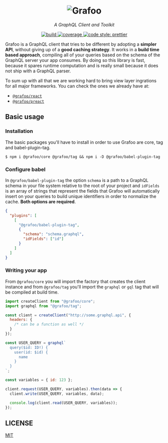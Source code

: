 <h1 align=center>
  <img
    src=https://raw.githubusercontent.com/grafoojs/grafoo/master/logo.png
    alt=Grafoo
  />
</h1>

<p align=center><i>A GraphQL Client and Toolkit</i></p>

<p align=center>
  <a href=https://circleci.com/gh/grafoojs/grafoo>
    <img
      src=https://img.shields.io/circleci/project/github/grafoojs/grafoo/master.svg?label=build
      alt=build
    />
  </a>
  <a href=https://github.com/grafoojs/grafoo>
    <img
      src=https://img.shields.io/codecov/c/github/grafoojs/grafoo/master.svg
      alt="coverage"
    />
  </a>
  <a href=https://github.com/grafoojs/grafoo>
    <img
      src=https://img.shields.io/badge/code_style-prettier-ff69b4.svg
      alt="code style: prettier"
    />
  </a>
</p>

Grafoo is a GraphQL client that tries to be different by adopting a **simpler API**, without giving up of a **good caching strategy**. It works in a **build time based approach**, compiling all of your queries based on the schema of the GraphQL server your app consumes. By doing so this library is fast, because it spares runtime computation and is really small because it does not ship with a GraphQL parser.

To sum up with all that we are working hard to bring view layer ingrations for all major frameworks. You can check the ones we already have at:

- [`@grafoo/react`](https://github.com/grafoojs/grafoo/tree/master/packages/react)
- [`@grafoo/preact`](https://github.com/grafoojs/grafoo/tree/master/packages/preact)

## Basic usage

### Installation

The basic packages you'll have to install in order to use Grafoo are core, tag and babel-plugin-tag.

```
$ npm i @grafoo/core @grafoo/tag && npm i -D @grafoo/babel-plugin-tag
```

### Configure babel

In `@grafoo/babel-plugin-tag` the option `schema` is a path to a GraphQL schema in your file system relative to the root of your project and `idFields` is an array of strings that represent the fields that Grafoo will automatically insert on your queries to build unique identifiers in order to normalize the cache. **Both options are required**.

```json
{
  "plugins": [
    [
      "@grafoo/babel-plugin-tag",
      {
        "schema": "schema.graphql",
        "idFields": ["id"]
      }
    ]
  ]
}
```

### Writing your app

From `@grafoo/core` you will import the factory that creates the client instance and from `@grafoo/tag` you'll import the `graphql` or `gql` tag that will be compiled at build time.

```js
import createClient from "@grafoo/core";
import graphql from "@grafoo/tag";

const client = createClient("http://some.graphql.api", {
  headers: {
    /* can be a function as well */
  }
});

const USER_QUERY = graphql`
  query($id: ID!) {
    user(id: $id) {
      name
    }
  }
`;

const variables = { id: 123 };

client.request(USER_QUERY, variables).then(data => {
  client.write(USER_QUERY, variables, data);

  console.log(client.read(USER_QUERY, variables));
});
```

## LICENSE

[MIT](https://github.com/grafoojs/grafoo/blob/master/LICENSE)

